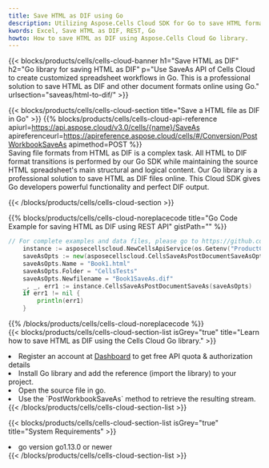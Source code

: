 ```yaml
---
title: Save HTML as DIF using Go 
description: Utilizing Aspose.Cells Cloud SDK for Go to save HTML format file as DIF format file. 
kwords: Excel, Save HTML as DIF, REST, Go
howto: How to save HTML as DIF using Aspose.Cells Cloud Go library.
---
```



{{< blocks/products/cells/cells-cloud-banner h1="Save HTML as DIF" h2="Go library for saving HTML as DIF" p="Use SaveAs API of Cells Cloud to create customized spreadsheet workflows in Go. This is a professional solution to save HTML as DIF and other document formats online using Go." urlsection="saveas/html-to-dif/" >}}

{{< blocks/products/cells/cells-cloud-section  title="Save a HTML file as DIF in Go" >}}
{{% blocks/products/cells/cells-cloud-api-reference  apiurl=https://api.aspose.cloud/v3.0/cells/{name}/SaveAs  apireferenceurl=https://apireference.aspose.cloud/cells/#/Conversion/PostWorkbookSaveAs  apimethod=POST %}}
<br/>
Saving file formats from HTML as DIF is a complex task. All HTML to DIF format transitions is performed by our Go SDK while maintaining the source HTML spreadsheet's main structural and logical content. Our Go library is a professional solution to save HTML as DIF files online. This Cloud SDK gives Go developers powerful functionality and perfect DIF output.

{{< /blocks/products/cells/cells-cloud-section >}}

{{% blocks/products/cells/cells-cloud-noreplacecode title="Go Code Example for saving HTML as DIF using REST API" gistPath="" %}}
  
```go
// For complete examples and data files, please go to https://github.com/aspose-cells-cloud/aspose-cells-cloud-go/
    instance := asposecellscloud.NewCellsApiService(os.Getenv("ProductClientId"), os.Getenv("ProductClientSecret"))
    saveAsOpts := new(asposecellscloud.CellsSaveAsPostDocumentSaveAsOpts)
    saveAsOpts.Name = "Book1.html"
    saveAsOpts.Folder = "CellsTests"
    saveAsOpts.Newfilename = "Book1SaveAs.dif"
    _, _, err1 := instance.CellsSaveAsPostDocumentSaveAs(saveAsOpts)
    if err1 != nil {
	    println(err1)
    }
```
  
{{% /blocks/products/cells/cells-cloud-noreplacecode  %}}
<br/>
{{< blocks/products/cells/cells-cloud-section-list isGrey="true"  title="Learn how to save HTML as DIF using the Cells Cloud Go library." >}}
<li>Register an account at <a href="https://dashboard.aspose.cloud/">Dashboard</a> to get free API quota & authorization details</li>
<li>Install Go library and add the reference (import the library) to your project.</li>
<li>Open the source file in go.</li>
<li>Use the `PostWorkbookSaveAs` method to retrieve the resulting stream.</li>
{{< /blocks/products/cells/cells-cloud-section-list >}}

{{< blocks/products/cells/cells-cloud-section-list isGrey="true"  title="System Requirements" >}}
<li>go version go1.13.0 or newer</li>
{{< /blocks/products/cells/cells-cloud-section-list >}}
